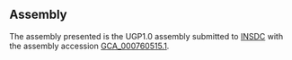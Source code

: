 

Assembly
--------

The assembly presented is the UGP1.0 assembly submitted to
[INSDC](http://www.insdc.org) with the assembly accession
[GCA\_000760515.1](http://www.ebi.ac.uk/ena/data/view/GCA_000760515.1).
